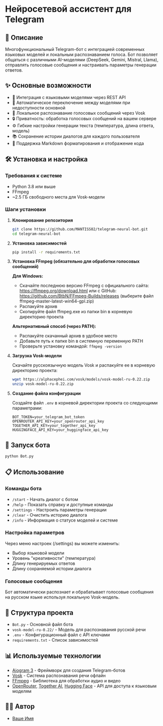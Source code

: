 # Нейросетевой ассистент для Telegram

## 📝 Описание
Многофункциональный Telegram-бот с интеграцией современных языковых моделей и локальным распознаванием голоса. Бот позволяет общаться с различными AI-моделями (DeepSeek, Gemini, Mistral, Llama), отправлять голосовые сообщения и настраивать параметры генерации ответов.

## ✨ Основные возможности
- 🤖 Интеграция с языковыми моделями через REST API
- 🔄 Автоматическое переключение между моделями при недоступности основной
- 🎤 Локальное распознавание голосовых сообщений через Vosk
- 🔒 Приватность: обработка голосовых сообщений на вашем сервере
- ⚙️ Гибкие настройки генерации текста (температура, длина ответа, модель)
- 📚 Сохранение истории диалогов для каждого пользователя
- 💬 Поддержка Markdown форматирования и отображение кода

## 🛠️ Установка и настройка

### Требования к системе
- Python 3.8 или выше
- FFmpeg
- ~2.5 ГБ свободного места для Vosk-модели

### Шаги установки

1. **Клонирование репозитория**
   ```bash
   git clone https://github.com/MANTISS02/telegram-neural-bot.git
   cd telegram-neural-bot
   ```

2. **Установка зависимостей**
   ```bash
   pip install -r requirements.txt
   ```

3. **Установка FFmpeg (обязательно для обработки голосовых сообщений)**
   
   **Для Windows:**
   - Скачайте последнюю версию FFmpeg с официального сайта: https://ffmpeg.org/download.html 
     или с GitHub: https://github.com/BtbN/FFmpeg-Builds/releases (выберите файл ffmpeg-master-latest-win64-gpl.zip)
   - Распакуйте архив
   - Скопируйте файл ffmpeg.exe из папки bin в корневую директорию проекта
   
   **Альтернативный способ (через PATH):**
   - Распакуйте скачанный архив в удобное место
   - Добавьте путь к папке bin в системную переменную PATH
   - Проверьте установку командой: `ffmpeg -version`

4. **Загрузка Vosk-модели**
   
   Скачайте русскоязычную модель Vosk и распакуйте ее в корневую директорию проекта:
   ```bash
   wget https://alphacephei.com/vosk/models/vosk-model-ru-0.22.zip
   unzip vosk-model-ru-0.22.zip
   ```

5. **Создание файла конфигурации**
   
   Создайте файл `.env` в корневой директории проекта со следующими параметрами:
   ```
   BOT_TOKEN=your_telegram_bot_token
   OPENROUTER_API_KEY=your_openrouter_api_key
   TOGETHER_API_KEY=your_together_api_key
   HUGGINGFACE_API_KEY=your_huggingface_api_key
   ```

## 🚀 Запуск бота

```bash
python Bot.py
```

## 📋 Использование

### Команды бота
- `/start` - Начать диалог с ботом
- `/help` - Показать справку и доступные команды
- `/settings` - Настроить параметры генерации
- `/clear` - Очистить историю диалога
- `/info` - Информация о статусе моделей и системе

### Настройка параметров
Через меню настроек (/settings) вы можете изменить:
- Выбор языковой модели
- Уровень "креативности" (температура)
- Длину генерируемых ответов
- Длину сохраняемой истории диалога

### Голосовые сообщения
Бот автоматически распознает и обрабатывает голосовые сообщения на русском языке используя локальную Vosk-модель.

## 🧩 Структура проекта

- `Bot.py` - Основной файл бота
- `vosk-model-ru-0.22/` - Модель для распознавания русской речи
- `.env` - Конфигурационный файл с API ключами
- `requirements.txt` - Список зависимостей

## 📊 Используемые технологии

- [Aiogram 3](https://docs.aiogram.dev/en/latest/) - Фреймворк для создания Telegram-ботов
- [Vosk](https://alphacephei.com/vosk/) - Система распознавания речи офлайн
- [FFmpeg](https://ffmpeg.org/) - Библиотека для обработки аудио и видео
- [OpenRouter](https://openrouter.ai/), [Together AI](https://www.together.ai/), [Hugging Face](https://huggingface.co/) - API для доступа к языковым моделям

## 👨‍💻 Автор

- [Ваше Имя](https://github.com/MANTISS02)